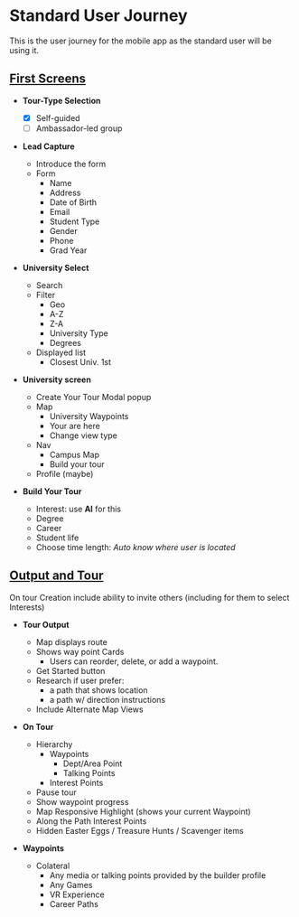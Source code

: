 # Standard User Journey

This is the user journey for the mobile app as the standard user will be using it.

## [First Screens](./meeting-pics/first-screens.jpeg)

- **Tour-Type Selection**
    - [x] Self-guided 
    - [ ] Ambassador-led group 

- **Lead Capture**
    - Introduce the form
    - Form
        - Name
        - Address
        - Date of Birth
        - Email 
        - Student Type 
        - Gender
        - Phone 
        - Grad Year

- **University Select**
    - Search
    - Filter
        - Geo
        - A-Z
        - Z-A
        - University Type
        - Degrees
    - Displayed list
        - Closest Univ. 1st

- **University screen**
    - Create Your Tour Modal popup
    - Map
        - University Waypoints
        - Your are here
        - Change view type
    - Nav
        - Campus Map
        - Build your tour
    - Profile (maybe)

- **Build Your Tour**
    - Interest: use **AI** for this
    - Degree
    - Career
    - Student life
    - Choose time length:  *Auto know where user is located*




## [Output and Tour](./meeting-pics/output&tour.jpeg)

On tour Creation include ability to invite others (including for them to select Interests)

- **Tour Output**
    - Map displays route
    - Shows way point Cards
        - Users can reorder, delete, or add a waypoint.
    - Get Started button
    - Research if user prefer:
        - a path that shows location
        - a path w/ direction instructions
    - Include Alternate Map Views

- **On Tour**
    - Hierarchy
        - Waypoints
            - Dept/Area Point
            - Talking Points 
        - Interest Points
    - Pause tour 
    - Show waypoint progress
    - Map Responsive Highlight (shows your current Waypoint)
    - Along the Path Interest Points
    - Hidden Easter Eggs / Treasure Hunts / Scavenger items

- **Waypoints**
    - Colateral
        - Any media or talking points provided by the builder profile
        - Any Games
        - VR Experience
        - Career Paths
